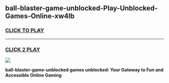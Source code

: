 
## ball-blaster-game-unblocked-Play-Unblocked-Games-Online-xw4lb
<h3>
<a href="https://premium76.site?title=ball-blaster-game-unblocked&ref=25A">CLICK TO PLAY</a></h3>
<hr>

<h3>
<a href="https://premium76.site?title=ball-blaster-game-unblocked&ref=25A">CLICK 2 PLAY</a>
  
</h3>

<a href="https://premium76.site?title=ball-blaster-game-unblocked&ref=25A"><img src="https://clearcache.store/games.png"></a>


**ball-blaster-game-unblocked games unblocked: Your Gateway to Fun and Accessible Online Gaming**
